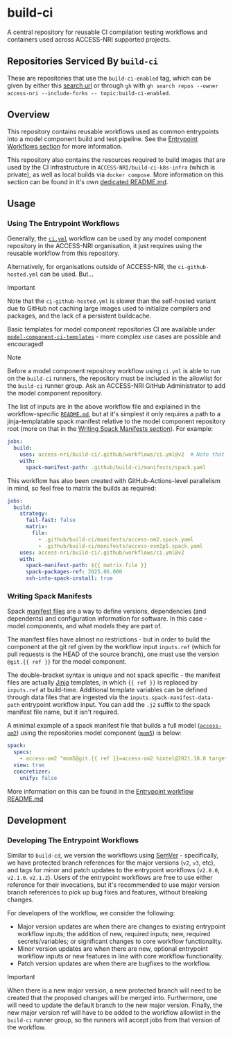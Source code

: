 # build-ci

A central repository for reusable CI compilation testing workflows and containers used across ACCESS-NRI supported projects.

## Repositories Serviced By `build-ci`

These are repositories that use the `build-ci-enabled` tag, which can be given by either this [search url](https://github.com/search?q=org%3AACCESS-NRI%20topic%3Abuild-ci-enabled&type=repositories) or through `gh` with `gh search repos --owner access-nri --include-forks -- topic:build-ci-enabled`.

## Overview

This repository contains reusable workflows used as common entrypoints into a model component build and test pipeline. See the [Entrypoint Workflows section](#using-the-entrypoint-workflows) for more information.

This repository also contains the resources required to build images that are used by the CI infrastructure in `ACCESS-NRI/build-ci-k8s-infra` (which is private), as well as local builds via `docker compose`. More information on this section can be found in it's own [dedicated README.md](./containers/README.md).

## Usage

### Using The Entrypoint Workflows

Generally, the [`ci.yml`](./.github/workflows/ci.yml) workflow can be used by any model component repository in the ACCESS-NRI organisation, it just requires using the reusable workflow from this repository.

Alternatively, for organisations outside of ACCESS-NRI, the `ci-github-hosted.yml` can be used. But...

> [!IMPORTANT]
> Note that the `ci-github-hosted.yml` is slower than the self-hosted variant due to GitHub not caching large images used to initialize compilers and packages, and the lack of a persistent buildcache.

Basic templates for model component repositories CI are available under [`model-component-ci-templates`](./model-component-ci-templates/) - more complex use cases are possible and encouraged!

> [!NOTE]
> Before a model component repository workflow using `ci.yml` is able to run on the `build-ci` runners, the repository must be included in the allowlist for the `build-ci` runner group. Ask an ACCESS-NRI GitHub Administrator to add the model component repository.

The list of inputs are in the above workflow file and explained in the workflow-specific [`README.md`](./.github/workflows/README.md), but at it's simplest it only requires a path to a jinja-templatable spack manifest relative to the model component repository root (more on that in the [Writing Spack Manifests section](#writing-spack-manifests)). For example:

```yaml
jobs:
  build:
    uses: access-nri/build-ci/.github/workflows/ci.yml@v2  # Note that the workflows will only be picked up by the runner if they are from @vX refs!
    with:
      spack-manifest-path: .github/build-ci/manifests/spack.yaml
```

This workflow has also been created with GitHub-Actions-level parallelism in mind, so feel free to matrix the builds as required:

```yaml
jobs:
  build:
    strategy:
      fail-fast: false
      matrix:
        file:
          - .github/build-ci/manifests/access-om2.spack.yaml
          - .github/build-ci/manifests/access-esm1p5.spack.yaml
    uses: access-nri/build-ci/.github/workflows/ci.yml@v2
    with:
      spack-manifest-path: ${{ matrix.file }}
      spack-packages-ref: 2025.06.000
      ssh-into-spack-install: true
```

### Writing Spack Manifests

Spack [manifest files](https://spack.readthedocs.io/en/latest/environments.html) are a way to define versions, dependencies (and dependents) and configuration information for software. In this case - model components, and what models they are part of.

The manifest files have almost no restrictions - but in order to build the component at the git ref given by the workflow input `inputs.ref` (which for pull requests is the HEAD of the source branch), one must use the version `@git.{{ ref }}` for the model component.

The double-bracket syntax is unique and not spack specific - the manifest files are actually [Jinja](https://palletsprojects.com/projects/jinja/) templates, in which `{{ ref }}` is replaced by `inputs.ref` at build-time. Additional template variables can be defined through data files that are ingested via the `inputs.spack-manifest-data-path` entrypoint workflow input. You can add the `.j2` suffix to the spack manifest file name, but it isn't required.

A minimal example of a spack manifest file that builds a full model ([`access-om2`](https://github.com/ACCESS-NRI/ACCESS-OM2)) using the repositories model component ([`mom5`](github.com/ACCESS-NRI/MOM5)) is below:

```yaml
spack:
  specs:
    - access-om2 ^mom5@git.{{ ref }}=access-om2 %intel@2021.10.0 target=x86_64
  view: true
  concretizer:
    unify: false
```

More information on this can be found in the [Entrypoint workflow README.md](./.github/workflows/README.md#jinja-templates-and-data)

## Development

### Developing The Entrypoint Workflows

Similar to `build-cd`, we version the workflows using [SemVer](https://semver.org/) - specifically, we have protected branch references for the major versions (`v2`, `v3`, etc), and tags for minor and patch updates to the entrypoint workflows (`v2.0.0`, `v2.1.0`. `v2.1.2`). Users of the entrypoint workflows are free to use either reference for their invocations, but it's recommended to use major version branch references to pick up bug fixes and features, without breaking changes.

For developers of the workflow, we consider the following:

* Major version updates are when there are changes to existing entrypoint workflow inputs; the addition of new, required inputs; new, required secrets/variables; or significant changes to core workflow functionality.
* Minor version updates are when there are new, optional entrypoint workflow inputs or new features in line with core workflow functionality.
* Patch version updates are when there are bugfixes to the workflow.

> [!IMPORTANT]
> When there is a new major version, a new protected branch will need to be created that the proposed changes will be merged into. Furthermore, one will need to update the default branch to the new major version. Finally, the new major version ref will have to be added to the workflow allowlist in the `build-ci` runner group, so the runners will accept jobs from that version of the workflow.

